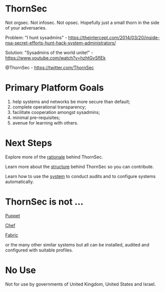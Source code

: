 # ThornSec

Not orgsec. Not infosec. Not opsec. Hopefully just a small thorn in the side of your adversaries.

Problem: "I hunt sysadmins" - https://theintercept.com/2014/03/20/inside-nsa-secret-efforts-hunt-hack-system-administrators/

Solution: "Sysadmins of the world unite!" - https://www.youtube.com/watch?v=hzhtGvSflEk

@ThornSec - https://twitter.com/ThornSec

# Primary Platform Goals

1. help systems and networks be more secure than default;
2. complete operational transparency;
3. facilitate cooperation amongst sysadmins;
4. minimal pre-requisites;
5. avenue for learning with others.

# Next Steps

Explore more of the [rationale](doc/rationale.md) behind ThornSec.

Learn more about the [structure](doc/structure.md) behind ThornSec so you can contribute.

Learn how to use the [system](doc/user.md) to conduct audits and to configure systems automatically.

# ThornSec is not ...

[Puppet](https://puppet.com)

[Chef](https://www.chef.io)

[Fabric](http://www.fabfile.org)

or the many other similar systems but all can be installed, audited and configured with suitable profiles.

# No Use

Not for use by governments of United Kingdom, United States and Israel.
